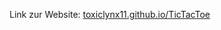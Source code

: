 <span>Link zur Website:</span>
<a href="https://toxic-lynx.github.io/TicTacToe/">toxiclynx11.github.io/TicTacToe</a>
